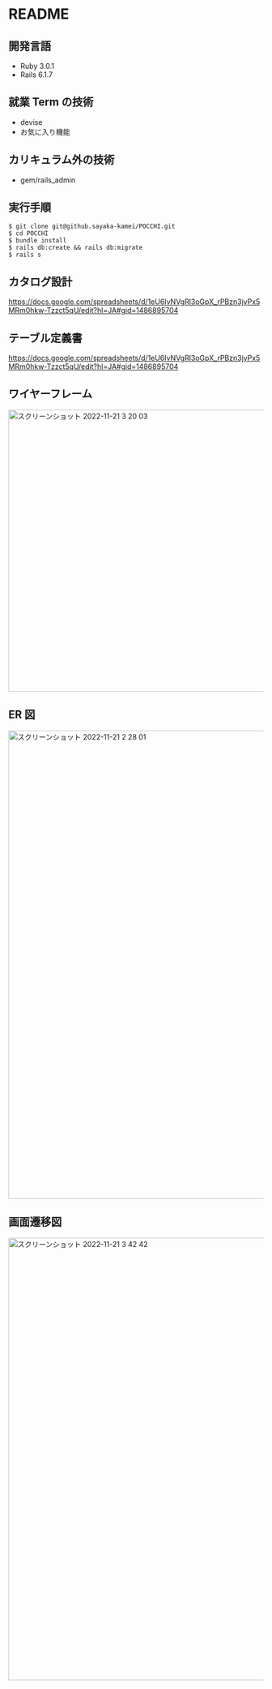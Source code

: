 # **README**

## **開発言語**

- Ruby 3.0.1
- Rails 6.1.7

## **就業 Term の技術**

- devise
- お気に入り機能

## **カリキュラム外の技術**

- gem/rails_admin

## **実行手順**

```
$ git clone git@github.sayaka-kamei/POCCHI.git
$ cd POCCHI
$ bundle install
$ rails db:create && rails db:migrate
$ rails s
```

## **カタログ設計**

https://docs.google.com/spreadsheets/d/1eU6IvNVgRl3oGpX_rPBzn3jyPx5MRm0hkw-Tzzct5qU/edit?hl=JA#gid=1486895704

## **テーブル定義書**

https://docs.google.com/spreadsheets/d/1eU6IvNVgRl3oGpX_rPBzn3jyPx5MRm0hkw-Tzzct5qU/edit?hl=JA#gid=1486895704

## **ワイヤーフレーム**

<img width="556" alt="スクリーンショット 2022-11-21 3 20 03" src="https://user-images.githubusercontent.com/112692112/202919045-9041e4c4-fc7c-4c90-9aa4-4d6b5da2014d.png">

## **ER 図**

<img width="924" alt="スクリーンショット 2022-11-21 2 28 01" src="https://user-images.githubusercontent.com/112692112/202916700-557da0cd-9082-42b3-b0bd-7fb6592881b3.png">

## **画面遷移図**

<img width="873" alt="スクリーンショット 2022-11-21 3 42 42" src="https://user-images.githubusercontent.com/112692112/202920017-d771dcb5-a5d5-4254-a4e7-2d936c762ed6.png">

